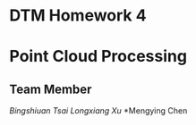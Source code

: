 # DTM Homework 4
# Point Cloud Processing

## Team Member
*Bingshiuan Tsai*
*Longxiang Xu*
*Mengying Chen
